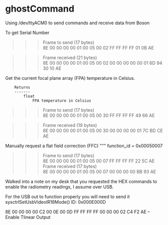 # ghostCommand
Using /dev/ttyACM0 to send commands and receive data from Boson

To get Serial Number

>>> Frame to send (17 bytes)                                                    
>>> 8E 00 00 00 00 01 00 05 00 02 FF FF FF FF 01 0B AE 

>>> Frame received (21 bytes)                                                   
>>> 8E 00 00 00 00 01 00 05 00 02 00 00 00 00 00 01 6D 94 30 10 AE 

Get the current focal plane array (FPA) temperature in Celsius.

        Returns
        -------
            float
                FPA temperature in Celsius

>>> Frame to send (17 bytes)                                                    
>>> 8E 00 00 00 00 01 00 05 00 30 FF FF FF FF 49 66 AE        
                 
>>> Frame received (19 bytes)                                                   
>>> 8E 00 00 00 00 01 00 05 00 30 00 00 00 00 01 7C BD CE AE   

 Manually request a flat field correction (FFC)
        """
        function_id = 0x00050007
        
>>> Frame to send (17 bytes)                                                    
>>> 8E 00 00 00 00 01 00 05 00 07 FF FF FF FF 22 5C AE                          
>>> Frame received (17 bytes)                                                   
>>> 8E 00 00 00 00 01 00 05 00 07 00 00 00 00 BB 93 AE                    


Walked into a note on my desk that you requested the HEX commands to enable the radiometry readings, I assume over USB.

 

For the USB out to function properly you will need to send it sysctrlSetUsbVideoIR16Mode() ID: 0x000E000D

 

8E 00 00 00 00 C2 00 0E 00 0D FF FF FF FF 00 00 00 02 C4 F2 AE – Enable Tlinear Output

 
